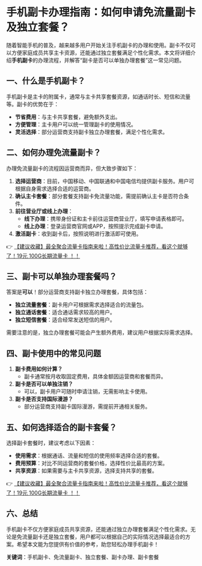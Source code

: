 # 手机副卡办理指南：如何申请免流量副卡及独立套餐？

随着智能手机的普及，越来越多用户开始关注手机副卡的办理和使用。副卡不仅可以方便家庭成员共享主卡资源，还能通过独立套餐满足个性化需求。本文将详细介绍**手机副卡**的办理流程，并解答“副卡是否可以单独办理套餐”这一常见问题。

## 一、什么是手机副卡？

手机副卡是主卡的附属卡，通常与主卡共享套餐资源，如通话时长、短信和流量等。副卡的优势在于：
- **节省费用**：与主卡共享套餐，避免额外支出。
- **方便管理**：主卡用户可以统一管理副卡的使用情况。
- **灵活选择**：部分运营商支持副卡独立办理套餐，满足个性化需求。

## 二、如何办理免流量副卡？

办理免流量副卡的流程因运营商而异，但大致步骤如下：

1. **选择运营商**：目前，中国移动、中国联通和中国电信均提供副卡服务。用户可根据自身需求选择合适的运营商。
2. **确认主卡套餐**：部分套餐支持副卡免流量功能，需提前确认主卡是否符合条件。
3. **前往营业厅或线上办理**：
   - **线下办理**：携带身份证和主卡前往运营商营业厅，填写申请表格即可。
   - **线上办理**：登录运营商官网或APP，按照提示完成副卡申请。
4. **激活副卡**：收到副卡后，按照说明进行激活即可使用。

👉 [【建议收藏】最全聚合流量卡指南来啦！高性价比流量卡推荐，看这个就够了！19元 100G长期流量卡 ！！](https://bit.ly/Liuliangka)

## 三、副卡可以单独办理套餐吗？

答案是**可以**！部分运营商支持副卡独立办理套餐，具体包括：
- **独立流量套餐**：副卡用户可根据需求选择适合的流量包。
- **独立通话套餐**：适合通话需求较高的用户。
- **独立短信套餐**：适合经常发送短信的用户。

需要注意的是，独立办理套餐可能会产生额外费用，建议用户根据实际需求选择。

## 四、副卡使用中的常见问题

1. **副卡费用如何计算？**
   - 副卡通常按月收取固定费用，具体金额因运营商和套餐而异。
2. **副卡是否可以单独注销？**
   - 可以，副卡用户可随时申请注销，无需影响主卡使用。
3. **副卡是否支持国际漫游？**
   - 部分运营商支持副卡国际漫游，需提前开通相关服务。

## 五、如何选择适合的副卡套餐？

选择副卡套餐时，建议考虑以下因素：
- **使用需求**：根据通话、流量和短信的使用频率选择合适的套餐。
- **费用预算**：对比不同运营商的套餐价格，选择性价比最高的方案。
- **共享资源**：如果需要与主卡共享资源，选择支持共享的套餐。

👉 [【建议收藏】最全聚合流量卡指南来啦！高性价比流量卡推荐，看这个就够了！19元 100G长期流量卡 ！！](https://bit.ly/Liuliangka)

## 六、总结

手机副卡不仅方便家庭成员共享资源，还能通过独立办理套餐满足个性化需求。无论是免流量副卡还是独立套餐，用户都可以根据自己的实际情况选择最适合的方案。希望本文能为您提供有价值的参考，助您轻松办理手机副卡！

**关键词**：手机副卡、免流量副卡、独立套餐、副卡办理、副卡套餐
